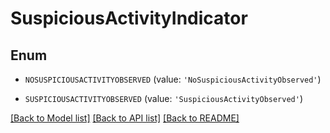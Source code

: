 # SuspiciousActivityIndicator


## Enum

* `NOSUSPICIOUSACTIVITYOBSERVED` (value: `'NoSuspiciousActivityObserved'`)

* `SUSPICIOUSACTIVITYOBSERVED` (value: `'SuspiciousActivityObserved'`)

[[Back to Model list]](../README.md#documentation-for-models) [[Back to API list]](../README.md#documentation-for-api-endpoints) [[Back to README]](../README.md)


